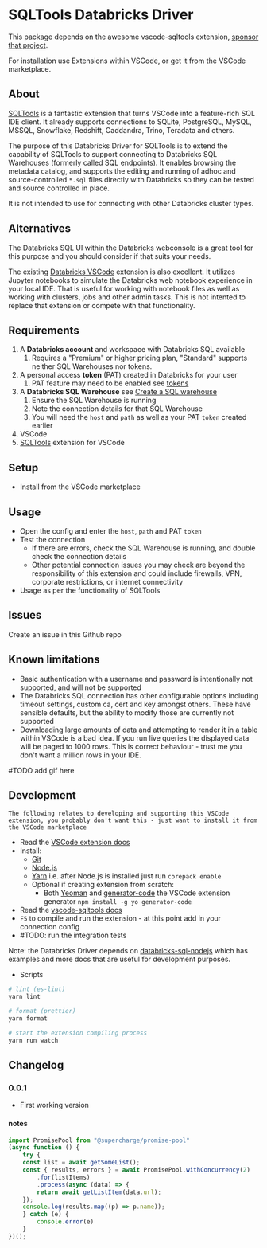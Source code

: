# SQLTools Databricks Driver

This package depends on the awesome vscode-sqltools extension, [sponsor that project](https://github.com/mtxr/vscode-sqltools).

For installation use Extensions within VSCode, or get it from the VSCode marketplace.

## About
[SQLTools](https://marketplace.visualstudio.com/items?itemName=mtxr.sqltools) is a fantastic extension that turns VSCode into a feature-rich SQL IDE client. It already supports connections to SQLite, PostgreSQL, MySQL, MSSQL, Snowflake, Redshift, Caddandra, Trino, Teradata and others.

The purpose of this Databricks Driver for SQLTools is to extend the capability of SQLTools to support connecting to Databricks SQL Warehouses (formerly called SQL endpoints). It enables browsing the metadata catalog, and supports the editing and running of adhoc and source-controlled `*.sql` files directly with Databricks so they can be tested and source controlled in place.


It is not intended to use for connecting with other Databricks cluster types.

## Alternatives
The Databricks SQL UI within the Databricks webconsole is a great tool for this purpose and you should consider if that suits your needs.

The existing [Databricks VSCode](https://marketplace.visualstudio.com/items?itemName=paiqo.databricks-vscode) extension is also excellent. It utilizes Jupyter notebooks to simulate the Databricks web notebook experience in your local IDE. That is useful for working with notebook files as well as working with clusters, jobs and other admin tasks. This is not intented to replace that extension or compete with that functionality.

## Requirements
1. A **Databricks account** and workspace with Databricks SQL available
    1. Requires a "Premium" or higher pricing plan, "Standard" supports neither SQL Warehouses nor tokens.
2. A personal access **token** (PAT) created in Databricks for your user
    1. PAT feature may need to be enabled see [tokens](https://docs.databricks.com/administration-guide/access-control/tokens.html)
3. A **Databricks SQL Warehouse** see [Create a SQL warehouse](https://docs.databricks.com/sql/admin/sql-endpoints.html#create-a-sql-warehouse)
    1. Ensure the SQL Warehouse is running
    2. Note the connection details for that SQL Warehouse
    1. You will need the `host` and `path` as well as your PAT `token` created earlier
4. VSCode
5. [SQLTools](https://marketplace.visualstudio.com/items?itemName=mtxr.sqltools) extension for VSCode

## Setup

* Install from the VSCode marketplace

## Usage
* Open the config and enter the `host`, `path` and PAT `token`
* Test the connection
    * If there are errors, check the SQL Warehouse is running, and double check the connection details
    * Other potential connection issues you may check are beyond the responsibility of this extension and could include firewalls, VPN, corporate restrictions, or internet connectivity
* Usage as per the functionality of SQLTools

## Issues
Create an issue in this Github repo

## Known limitations
* Basic authentication with a username and password is intentionally not supported, and will not be supported
* The Databricks SQL connection has other configurable options including timeout settings, custom ca, cert and key amongst others. These have sensible defaults, but the ability to modify those are currently not supported
* Downloading large amounts of data and attempting to render it in a table within VSCode is a bad idea. If you run live queries the displayed data will be paged to 1000 rows. This is correct behaviour - trust me you don't want a million rows in your IDE.

#TODO add gif here

## Development
    The following relates to developing and supporting this VSCode extension, you probably don't want this - just want to install it from the VSCode marketplace

* Read the [VSCode extension docs](https://code.visualstudio.com/api/get-started/your-first-extension)
* Install:
    * [Git](https://git-scm.com/)
    * [Node.js](https://nodejs.org/en/)
    * [Yarn](https://yarnpkg.com/getting-started/install) i.e. after Node.js is installed just run `corepack enable`
    * Optional if creating extension from scratch:
        * Both [Yeoman](https://yeoman.io/) and [generator-code](https://www.npmjs.com/package/generator-code) the VSCode extension generator `npm install -g yo generator-code`
* Read the [vscode-sqltools docs](https://vscode-sqltools.mteixeira.dev/contributing/support-new-drivers)
* `F5` to compile and run the extension - at this point add in your connection config
* #TODO: run the integration tests

Note: the Databricks Driver depends on [databricks-sql-nodejs](https://github.com/databricks/databricks-sql-nodejs) which has examples and more docs that are useful for development purposes.

* Scripts
```sh
# lint (es-lint)
yarn lint

# format (prettier)
yarn format

# start the extension compiling process
yarn run watch
```

## Changelog

### 0.0.1

- First working version


#### notes
```ts
import PromisePool from "@supercharge/promise-pool"
(async function () {
    try {
    const list = await getSomeList();
    const { results, errors } = await PromisePool.withConcurrency(2)
        .for(listItems)
        .process(async (data) => {
        return await getListItem(data.url);
    });
    console.log(results.map((p) => p.name));
    } catch (e) {
        console.error(e)
    }
})();
```
